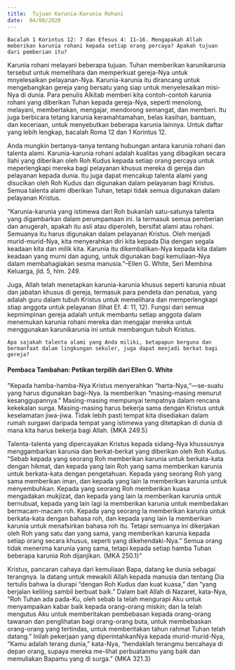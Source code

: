 ```yaml
---
title:  Tujuan Karunia-Karunia Rohani
date:  04/08/2020
---
```


`Bacalah 1 Korintus 12: 7 dan Efesus 4: 11–16. Mengapakah Allah meberikan karunia rohani kepada setiap orang percaya? Apakah tujuan dari pemberian itu?`

Karunia rohani melayani beberapa tujuan. Tuhan memberikan karunikarunia tersebut untuk memelihara dan memperkuat gereja-Nya untuk mnyelesaikan pelayanan-Nya. Karunia-karunia itu dirancang untuk mengebangkan gereja yang bersatu yang siap untuk menyelesaikan misi-Nya di dunia. Para penulis Alkitab memberi kita contoh-contoh karunia rohani yang diberikan Tuhan kepada gereja-Nya, seperti menolong, melayani, membertakan, mengajar, mendorong semangat, dan memberi. Itu juga berbicara tetang karunia keramahtamahan, belas kasihan, bantuan, dan keceriaan, untuk menyebutkan beberapa karunia lainnya. Untuk daftar yang lebih lengkap, bacalah Roma 12 dan 1 Korintus 12.

Anda mungkin bertanya-tanya tentang hubungan antara karunia rohani dan talenta alami. Karunia-karunia rohani adalah kualitas yang dibagikan secara Ilahi yang diberikan oleh Roh Kudus kepada setiap orang percaya untuk meperlengkapi mereka bagi pelayanan khusus mereka di gereja dan pelayanan kepada dunia. Itu juga dapat mencakup talenta alami yang disucikan oleh Roh Kudus dan digunakan dalam pelayanan bagi Kristus. Semua talenta alami dberikan Tuhan, tetapi tidak semua digunakan dalam pelayanan Kristus.

“Karunia-karunia yang istimewa dari Roh bukanlah satu-satunya talenta yang digambarkan dalam perumpamaan ini. Ia termasuk semua pemberian dan anugerah, apakah itu asli atau diperoleh, bersifat alami atau rohani. Semuanya itu harus digunakan dalam pelayanan Kristus. Oleh menjadi murid-murid-Nya, kita menyerahkan diri kita kepada Dia dengan segala keadaan kita dan milik kita. Karunia itu dikembalikan-Nya kepada kita dalam keadaan yang murni dan agung, untuk digunakan bagi kemuliaan-Nya dalam membahagiakan sesma manusia.”–Ellen G. White, Seri Membina Keluarga, jld. 5, hlm. 249.

Juga, Allah telah menetapkan karunia-karunia khusus seperti karunia nbuat dan jabatan khusus di gereja, termasuk para pendeta dan penatua, yang adalah guru dalam tubuh Kristus untuk memelihara dan memperlengkapi stiap anggota untuk pelayanan (lihat Ef. 4: 11, 12). Fungsi dari semua kepmimpinan gereja adalah untuk membantu setiap anggota dalam menemukan karunia rohani mereka dan mengajar mereka untuk menggunakan karunikarunia ini untuk membangun tubuh Kristus.

`Apa sajakah talenta alami yang Anda miliki, betapapun berguna dan bermanfaat dalam lingkungan sekuler, juga dapat menjadi berkat bagi gereja?`

#### Pembaca Tambahan: Petikan terpilih dari Ellen G. White

"Kepada hamba-hamba-Nya Kristus menyerahkan “harta-Nya,“—se-suatu yang harus digunakan bagi-Nya. Ia memberikan “masing-masing menurut kesanggupannya.” Masing-masing mempunyai tempatnya dalam rencana kekekalan surga. Masing-masing harus bekerja sama dengan Kristus untuk keselamatan jiwa-jiwa. Tidak lebih pasti tempat kita disediakan dalam rumah surgawi daripada tempat yang istimewa yang ditetapkan di dunia di mana kita harus bekerja bagi Allah. {MKA 249.5}

Talenta-talenta yang dipercayakan Kristus kepada sidang-Nya khussusnya menggambarkan karunia dan berkat-berkat yang diberikan oleh Roh Kudus. “Sebab kepada yang seorang Roh memberikan karunia untuk berkata-kata dengan hikmat, dan kepada yang lain Roh yang sama memberikan karunia untuk berkata-kata dengan pengetahuan. Kepada yang seorang Roh yang sama memberikan iman, dan kepada yang lain Ia memberikan karunia untuk menyembuhkan. Kepada yang seorang Roh memberikan kuasa mengadakan mukjizat, dan kepada yang lain Ia memberikan karunia untuk bernubuat, kepada yang lain lagi Ia memberikan karunia untuk membedakan bermacam-macam roh. Kepada yang seorang Ia memberikan karunia untuk berkata-kata dengan bahasa roh, dan kepada yang lain Ia memberikan karunia untuk menafsirkan bahasa roh itu. Tetapi semuanya ini dikerjakan oleh Roh yang satu dan yang sama, yang memberikan karunia kepada setiap orang secara khusus, seperti yang dikehendaki-Nya.” Semua orang tidak menerima karunia yang sama, tetapi kepada setiap hamba Tuhan beberapa karunia Roh dijanjikan. {MKA 250.1}"

Kristus, pancaran cahaya dari kemuliaan Bapa, datang ke dunia sebagai terangnya. Ia datang untuk mewakili Allah kepada manusia dan tentang Dia tertulis bahwa Ia diurapi “dengan Roh Kudus dan kuat kuasa,” dan “yang berjalan keliling sambil berbuat baik.” Dalam bait Allah di Nazaret, kata-Nya, “Roh Tuhan ada pada-Ku, oleh sebab Ia telah mengurapi Aku untuk menyampaikan kabar baik kepada orang-orang miskin; dan Ia telah mengutus Aku untuk memberitakan pembebasan kepada orang-orang tawanan dan penglihatan bagi orang-orang buta, untuk membebaskan orang-orang yang tertindas, untuk memberitakan tahun rahmat Tuhan telah datang.” Inilah pekerjaan yang diperintahkanNya kepada murid-murid-Nya, “Kamu adalah terang dunia,” kata-Nya, “hendaklah terangmu bercahaya di depan orang, supaya mereka me-lihat perbuatanmu yang baik dan memuliakan Bapamu yang di surga.” {MKA 321.3}